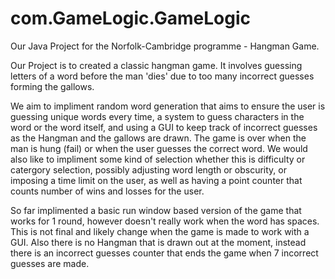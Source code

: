 # com.GameLogic.GameLogic

Our Java Project for the Norfolk-Cambridge programme - Hangman Game.

Our Project is to created a classic hangman game. It involves guessing letters of a word before the man 'dies' due to too many incorrect guesses forming the gallows.

We aim to impliment random word generation that aims to ensure the user is guessing unique words every time, a system to guess characters in the word or the word itself, and using a GUI to keep track of incorrect guesses as the Hangman and the gallows are drawn. The game is over when the man is hung (fail) or when the user guesses the correct word. We would also like to impliment some kind of selection whether this is difficulty or catergory selection, possibly adjusting word length or obscurity, or imposing a time limit on the user, as well as having a point counter that counts number of wins and losses for the user.

So far implimented a basic run window based version of the game that works for 1 round, however doesn't really work when the word has spaces. This is not final and likely change when the game is made to work with a GUI. Also there is no Hangman that is drawn out at the moment, instead there is an incorrect guesses counter that ends the game when 7 incorrect guesses are made.

